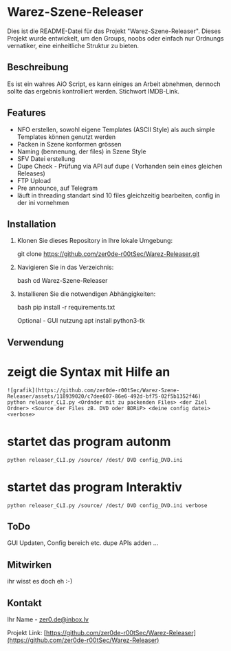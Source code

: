 # Warez-Szene-Releaser

Dies ist die README-Datei für das Projekt "Warez-Szene-Releaser". Dieses Projekt wurde entwickelt, um den Groups, noobs oder einfach nur Ordnungs vernatiker, eine einheitliche Struktur zu bieten.

## Beschreibung

Es ist ein wahres AiO Script, es kann einiges an Arbeit abnehmen, dennoch sollte das ergebnis kontrolliert werden. Stichwort IMDB-Link.


## Features

* NFO erstellen, sowohl eigene Templates (ASCII Style) als auch simple Templates können genutzt werden
* Packen in Szene konformen grössen
* Naming (bennenung, der files) in Szene Style
* SFV Datei erstellung
* Dupe Check - Prüfung via API auf dupe ( Vorhanden sein eines gleichen Releases)
* FTP Upload
* Pre announce, auf Telegram
* läuft in threading standart sind 10 files gleichzeitig bearbeiten, config in der ini vornehmen


## Installation

1. Klonen Sie dieses Repository in Ihre lokale Umgebung:

    git clone https://github.com/zer0de-r00tSec/Warez-Releaser.git
    

2. Navigieren Sie in das Verzeichnis:

    bash
    cd Warez-Szene-Releaser
    

3. Installieren Sie die notwendigen Abhängigkeiten:

    bash
    pip install -r requirements.txt

    Optional - GUI nutzung
    apt install python3-tk
    

## Verwendung

# zeigt die Syntax mit Hilfe an
    ![grafik](https://github.com/zer0de-r00tSec/Warez-Szene-Releaser/assets/118939020/c7dee607-86e6-492d-bf75-02f5b1352f46)
    python releaser_CLI.py <Ordnder mit zu packenden Files> <der Ziel Ordner> <Source der Files zB. DVD oder BDRiP> <deine config datei> <verbose>


# startet das program autonm
    python releaser_CLI.py /source/ /dest/ DVD config_DVD.ini

# startet das program Interaktiv
    python releaser_CLI.py /source/ /dest/ DVD config_DVD.ini verbose



## ToDo
  GUI Updaten, Config bereich etc.
  dupe APIs adden
  ...

## Mitwirken

ihr wisst es doch eh :-)

## Kontakt

Ihr Name - zer0.de@inbox.lv

Projekt Link: [https://github.com/zer0de-r00tSec/Warez-Releaser](https://github.com/zer0de-r00tSec/Warez-Releaser)
